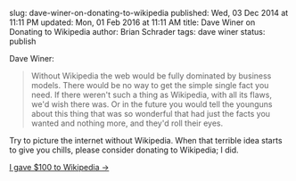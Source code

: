 slug: dave-winer-on-donating-to-wikipedia
published: Wed, 03 Dec 2014 at 11:11 PM
updated: Mon, 01 Feb 2016 at 11:11 AM
title: Dave Winer on Donating to Wikipedia
author: Brian Schrader
tags: dave winer
status: publish

Dave Winer:

> Without Wikipedia the web would be fully dominated by business models. There would be no way to get the simple single fact you need. If there weren't such a thing as Wikipedia, with all its flaws, we'd wish there was. Or in the future you would tell the younguns about this thing that was so wonderful that had just the facts you wanted and nothing more, and they'd roll their eyes.

Try to picture the internet without Wikipedia. When that terrible idea starts to give you chills, please consider donating to Wikipedia; I did.

[I gave $100 to Wikipedia &#8594;](http://scripting.com/2014/12/03/iGave100ToWikipedia.html)